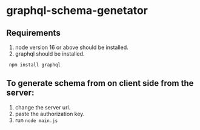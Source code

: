 # graphql-schema-genetator

## Requirements
1. node version 16 or above should be installed.
2. graphql should be installed.
```
 npm install graphql
```

## To generate schema from on client side from the server: 
  1. change the server url.
  2. paste the authorization key.
  3. run
```node main.js```
